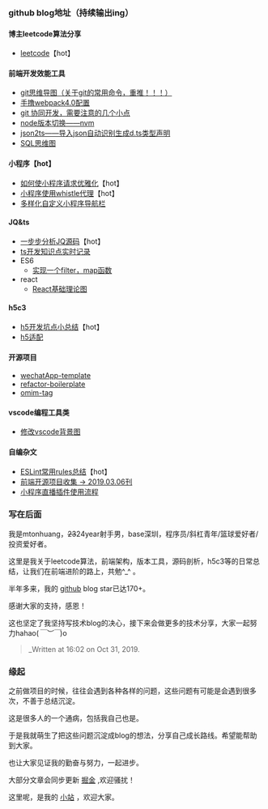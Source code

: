 ### github blog地址（持续输出ing）

#### 博主leetcode算法分享
- [leetcode](https://github.com/mtonhuang/blog/blob/master/leetcode/readme.md)【hot】

#### 前端开发效能工具
- [git思维导图（关于git的常用命令，重推！！！）](https://github.com/mtonhuang/bolg/tree/master/git_mindMap)
- [手撸webpack4.0配置](https://github.com/mtonhuang/Multiple-page-boilerplate)
- [git 协同开发，需要注意的几个小点](https://github.com/mtonhuang/blog/blob/master/git_mindMap/git.md)
- [node版本切换——nvm](https://github.com/mtonhuang/blog/blob/master/packages/node/node.md)
- [json2ts——导入json自动识别生成d.ts类型声明](http://json2ts.com/)
- [SQL思维图](https://github.com/mtonhuang/blog/blob/master/images/SQL.png)

#### 小程序【hot】
- [如何使小程序请求优雅化](https://github.com/mtonhuang/blog/blob/master/packages/promise-mini/we-request.md)【hot】
- [小程序使用whistle代理](https://github.com/mtonhuang/blog/blob/master/packages/whistle-for-miniprogram/%E5%B0%8F%E7%A8%8B%E5%BA%8F%E4%BD%BF%E7%94%A8whistle%E4%BB%A3%E7%90%86.md)【hot】
- [多样化自定义小程序导航栏](https://github.com/mtonhuang/navbar-for-wxapp)

#### JQ&ts
- [一步步分析JQ源码](https://github.com/mtonhuang/bolg/tree/master/analysis_jq)【hot】
- [ts开发知识点实时记录](https://github.com/mtonhuang/blog/blob/master/packages/ts/ts-detail.md)
- ES6
  - [实现一个filter，map函数](https://github.com/mtonhuang/blog/tree/master/packages/filter%26%26map%26%26reduce)
- react
  - [React基础理论图](https://github.com/mtonhuang/bolg/tree/master/React/basic_theory)

#### h5c3
- [h5开发坑点小总结](https://github.com/mtonhuang/bolg/tree/master/h5)【hot】
- [h5适配](https://github.com/mtonhuang/bolg/tree/master/h5/h5_adaptation)

#### 开源项目
- [wechatApp-template](https://github.com/mtonhuang/wechatApp-template)
- [refactor-boilerplate](https://github.com/mtonhuang/refactor-boilerplate)
- [omim-tag](https://github.com/Tencent/omi/tree/master/packages/omim/src/tag)

#### vscode编程工具类
- [修改vscode背景图](https://github.com/mtonhuang/blog/tree/master/vscode/background)

#### 自编杂文
- [ESLint常用rules总结](https://github.com/mtonhuang/bolg/tree/master/ESLint_rules)【hot】
- [前端开源项目收集 -> 2019.03.06刊](https://github.com/mtonhuang/bolg/tree/master/collect)
- [小程序直播插件使用流程](https://github.com/mtonhuang/blog/blob/master/packages/live-miniprogram/live-miniprogram.md)

### 写在后面

我是mtonhuang，~~23~~24year射手男，base深圳，程序员/斜杠青年/篮球爱好者/投资爱好者。

这里是我关于leetcode算法，前端架构，版本工具，源码剖析，h5c3等的日常总结，让我们在前端进阶的路上，共勉^_^ 。

半年多来，我的 [github](https://github.com/mtonhuang/bolg) blog star已达170+。

感谢大家的支持，感恩！ 

这也坚定了我坚持写技术blog的决心，接下来会做更多的技术分享，大家一起努力hahao(*￣︶￣*)o  

> _Written at 16:02 on Oct 31, 2019.
### 缘起 

之前做项目的时候，往往会遇到各种各样的问题，这些问题有可能是会遇到很多次，不善于总结沉淀。

这是很多人的一个通病，包括我自己也是。

于是我就萌生了把这些问题沉淀成blog的想法，分享自己成长路线。希望能帮助到大家。

也让大家见证我的勤奋与努力，一起进步。

大部分文章会同步更新 [掘金](https://juejin.im/user/5b3ba41af265da0f4734f926/posts) ,欢迎骚扰！

这里呢，是我的 [小站](http://huangmiantong.cn/) ，欢迎大家。

